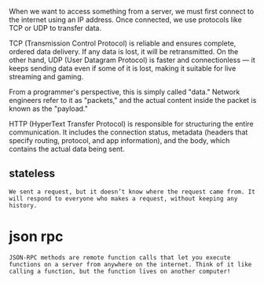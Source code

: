 When we want to access something from a server, we must first connect to the internet using an IP address. Once connected, we use protocols like TCP or UDP to transfer data.

TCP (Transmission Control Protocol) is reliable and ensures complete, ordered data delivery. If any data is lost, it will be retransmitted. On the other hand, UDP (User Datagram Protocol) is faster and connectionless — it keeps sending data even if some of it is lost, making it suitable for live streaming and gaming.

From a programmer's perspective, this is simply called "data." Network engineers refer to it as "packets," and the actual content inside the packet is known as the "payload."

HTTP (HyperText Transfer Protocol) is responsible for structuring the entire communication. It includes the connection status, metadata (headers that specify routing, protocol, and app information), and the body, which contains the actual data being sent.

## stateless
    We sent a request, but it doesn’t know where the request came from. It will respond to everyone who makes a request, without keeping any history.
# json rpc
    JSON-RPC methods are remote function calls that let you execute functions on a server from anywhere on the internet. Think of it like calling a function, but the function lives on another computer!
